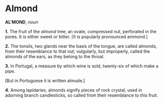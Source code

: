 # Almond

**AL'MOND**, _noun_

**1.** The fruit of the _almond_ tree; an ovate, compressed nut, perforated in the pores. It is either sweet or bitter. \[It is popularly pronounced ammond.\]

**2.** The tonsils, two glands near the basis of the tongue, are called almonds, from their resemblance to that nut; vulgularly, but improperly, called the almonds of the ears, as they belong to the throat.

**3.** In Portugal, a measure by which wine is sold, twenty-six of which make a pipe.

\[But in Portuguese it is written almude.\]

**4.** Among lapidaries, almonds signify pieces of rock crystal, used in adorning branch candlesticks, so called from their resemblance to this fruit.